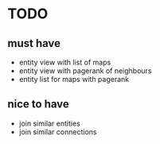 TODO
====

must have
---------

- entity view with list of maps
- entity view with pagerank of neighbours
- entity list for maps with pagerank

nice to have
------------

- join similar entities
- join similar connections
